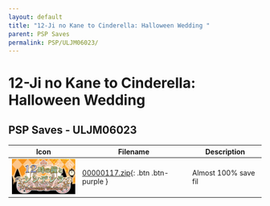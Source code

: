 ```yaml
---
layout: default
title: "12-Ji no Kane to Cinderella: Halloween Wedding "
parent: PSP Saves
permalink: PSP/ULJM06023/
---
```

# 12-Ji no Kane to Cinderella: Halloween Wedding 

## PSP Saves - ULJM06023

| Icon | Filename | Description |
|------|----------|-------------|
| ![12-Ji no Kane to Cinderella: Halloween Wedding ](ICON0.PNG) | [00000117.zip](00000117.zip){: .btn .btn-purple } | Almost 100% save fil |
